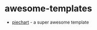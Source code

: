 # awesome-templates
* [piechart](https://github.com/aihazm/piechart-template) - a super awesome template
